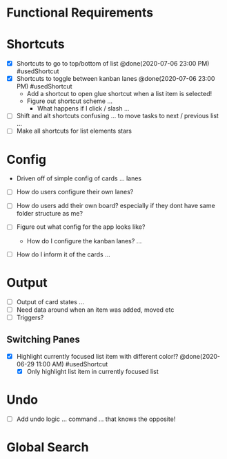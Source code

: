 # Functional Requirements

# Shortcuts
- [x] Shortcuts to go to top/bottom of list @done(2020-07-06 23:00 PM) #usedShortcut 
- [x] Shortcuts to toggle between kanban lanes @done(2020-07-06 23:00 PM) #usedShortcut 
	- Add a shortcut to open glue shortcut when a list item is selected!
	- Figure out shortcut scheme ...
		- What happens if I click / slash ... 
- [ ] Shift and alt shortcuts confusing ... to move tasks to next / previous list ...
- [ ] Make all shortcuts for list elements stars

# Config
- Driven off of simple config of cards ... lanes
- [ ] How do users configure their own lanes?
- [ ] How do users add their own board? especially if they dont have same folder structure as me?
- [ ] Figure out what config for the app looks like? 
    - How do I configure the kanban lanes? ...
- [ ] How do I inform it of the cards ...


# Output
- [ ] Output of card states ...
- [ ] Need data around when an item was added, moved etc
- [ ] Triggers?

## Switching Panes
- [x] Highlight currently focused list item with different color!? @done(2020-06-29 11:00 AM) #usedShortcut 
    - [x] Only highlight list item in currently focused list

# Undo
- [ ] Add undo logic ... command ... that knows the opposite!

# Global Search

